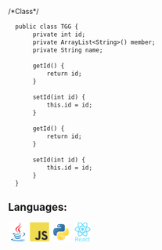 <p>
     /*Class*/
     
     
      public class TGG {
           private int id;
           private ArrayList<String>() member;
           private String name;

           getId() {
               return id;
           }
           
           setId(int id) {
               this.id = id;
           }
               
           getId() {
               return id;
           }
           
           setId(int id) {
               this.id = id;
           }
      }
</p>


## Languages:
<p align="left"> <a href="#"><img src="https://raw.githubusercontent.com/devicons/devicon/master/icons/java/java-original.svg" alt="java" width="40" height="40"/></a> <a href="#"><img src="https://raw.githubusercontent.com/devicons/devicon/master/icons/javascript/javascript-original.svg" alt="javascript" width="40" height="40"/></a> <a href="#"><img src="https://raw.githubusercontent.com/devicons/devicon/master/icons/python/python-original.svg" alt="python" width="40" height="40"/></a> <a href="#"><img src="https://raw.githubusercontent.com/devicons/devicon/master/icons/react/react-original-wordmark.svg" alt="react" width="40" height="40"/></a> </p>



